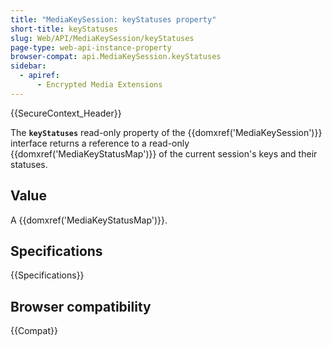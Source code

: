 ```yaml
---
title: "MediaKeySession: keyStatuses property"
short-title: keyStatuses
slug: Web/API/MediaKeySession/keyStatuses
page-type: web-api-instance-property
browser-compat: api.MediaKeySession.keyStatuses
sidebar:
  - apiref:
      - Encrypted Media Extensions
---
```


{{SecureContext_Header}}

The **`keyStatuses`** read-only property of the {{domxref('MediaKeySession')}} interface returns a reference to a read-only {{domxref('MediaKeyStatusMap')}} of the current session's keys and their statuses.

## Value

A {{domxref('MediaKeyStatusMap')}}.

## Specifications

{{Specifications}}

## Browser compatibility

{{Compat}}
